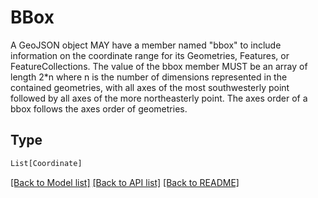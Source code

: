 # BBox

A GeoJSON object MAY have a member named "bbox" to include
information on the coordinate range for its Geometries, Features, or
FeatureCollections. The value of the bbox member MUST be an array of
length 2*n where n is the number of dimensions represented in the
contained geometries, with all axes of the most southwesterly point
followed by all axes of the more northeasterly point. The axes order
of a bbox follows the axes order of geometries.


## Type
```python
List[Coordinate]
```


[[Back to Model list]](../../README.md#models-v2-link) [[Back to API list]](../../README.md#documentation-for-api-endpoints) [[Back to README]](../../README.md)

